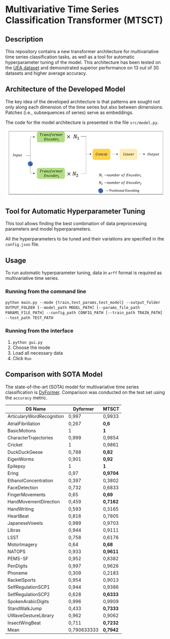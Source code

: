 # Multivariative Time Series Classification Transformer (MTSCT)


## Description

This repository contains a new transformer architecture for multivariative time series classification tasks, as well as a tool for automatic hyperparameter tuning of the model. This architecture has been tested on the [UEA dataset](https://arxiv.org/pdf/1811.00075) and demonstrated superior performance on 13 out of 30 datasets and higher average accuracy.

## Architecture of the Developed Model

The key idea of the developed architecture is that patterns are sought not only along each dimension of the time series but also between dimensions. Patches (i.e., subsequences of series) serve as embeddings.

The code for the model architecture is presented in the file `src/model.py`.

![alt text](image.png)

## Tool for Automatic Hyperparameter Tuning

This tool allows finding the best combination of data preprocessing parameters and model hyperparameters.

All the hyperparameters to be tuned and their variations are specified in the `config.json` file.

## Usage

To run automatic hyperparameter tuning, data in `arff` format is required as multivariative time series.

### Running from the command line

```
python main.py --mode {train,test_params,test_model} --output_folder OUTPUT_FOLDER [--model_path MODEL_PATH] [--params_file_path PARAMS_FILE_PATH] --config_path CONFIG_PATH [--train_path TRAIN_PATH] --test_path TEST_PATH
```

### Running from the interface

1. `python gui.py`
2. Choose the mode
3. Load all necessary data
4. Click `Run`

## Comparison with SOTA Model

The state-of-the-art (SOTA) model for multivariative time series classification is [DyFormer](https://arxiv.org/pdf/2111.10447). Comparison was conducted on the test set using the `accuracy` metric.


| DS Name                   | Dyformer    |  MTSCT              |
|---------------------------|-------------|----------------------|
| ArticularyWordRecognition | 0,997       | 0,9933               |
| AtrialFibrillation        | 0,267       | **0,6**              |
| BasicMotions              | 1           | **1**                |
| CharacterTrajectories     | 0,999       | 0,9854               |
| Cricket                   | 1           | 0,9861               |
| DuckDuckGeese             | 0,788       | **0,82**             |
| EigenWorms                | 0,901       | **0,92**             |
| Epilepsy                  | 1           | **1**                |
| Ering                     | 0,97        | **0,9704**           |
| EthanolConcentration      | 0,397       | 0,3802               |
| FaceDetection             | 0,732       | 0,6833               |
| FingerMovements           | 0,65        | **0,69**             |
| HandMovementDirection     | 0,459       | **0,7162**           |
| HandWriting               | 0,593       | 0,3165               |
| HeartBeat                 | 0,816       | 0,7805               |
| JapaneseVowels            | 0,989       | 0,9703               |
| Libras                    | 0,944       | 0,9111               |
| LSST                      | 0,758       | 0,6176               |
| MotorImagery              | 0,64        | **0,68**             |
| NATOPS                    | 0,933       | **0,9611**           |
| PEMS-SF                   | 0,952       | 0,8382               |
| PenDigits                 | 0,997       | 0,9626               |
| Phoneme                   | 0,309       | 0,2183               |
| RacketSports              | 0,954       | 0,9013               |
| SelfRegulationSCP1        | 0,944       | 0,9386               |
| SelfRegulationSCP2        | 0,628       | **0,6333**           |
| SpokenArabicDigits        | 0,996       | 0,9909               |
| StandWalkJump             | 0,433       | **0,7333**           |
| UWaveGestureLibrary       | 0,962       | 0,9062               |
| InsectWingBeat            | 0,711       | **0,7232**           |
| Mean                      | 0,790633333 | **0,7942**           |




